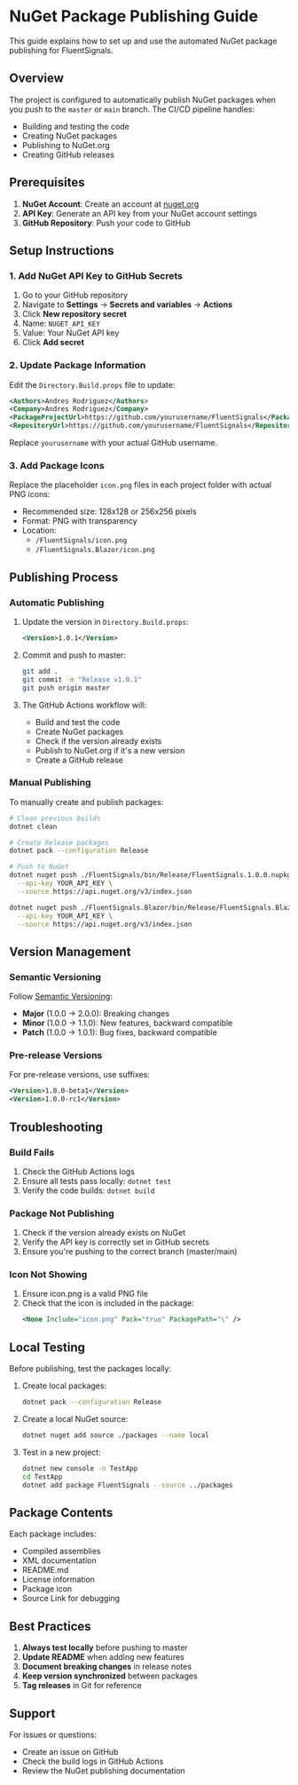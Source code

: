 # NuGet Package Publishing Guide

This guide explains how to set up and use the automated NuGet package publishing for FluentSignals.

## Overview

The project is configured to automatically publish NuGet packages when you push to the `master` or `main` branch. The CI/CD pipeline handles:

- Building and testing the code
- Creating NuGet packages
- Publishing to NuGet.org
- Creating GitHub releases

## Prerequisites

1. **NuGet Account**: Create an account at [nuget.org](https://www.nuget.org/)
2. **API Key**: Generate an API key from your NuGet account settings
3. **GitHub Repository**: Push your code to GitHub

## Setup Instructions

### 1. Add NuGet API Key to GitHub Secrets

1. Go to your GitHub repository
2. Navigate to **Settings** → **Secrets and variables** → **Actions**
3. Click **New repository secret**
4. Name: `NUGET_API_KEY`
5. Value: Your NuGet API key
6. Click **Add secret**

### 2. Update Package Information

Edit the `Directory.Build.props` file to update:

```xml
<Authors>Andres Rodriguez</Authors>
<Company>Andres Rodriguez</Company>
<PackageProjectUrl>https://github.com/yourusername/FluentSignals</PackageProjectUrl>
<RepositoryUrl>https://github.com/yourusername/FluentSignals</RepositoryUrl>
```

Replace `yourusername` with your actual GitHub username.

### 3. Add Package Icons

Replace the placeholder `icon.png` files in each project folder with actual PNG icons:
- Recommended size: 128x128 or 256x256 pixels
- Format: PNG with transparency
- Location: 
  - `/FluentSignals/icon.png`
  - `/FluentSignals.Blazor/icon.png`

## Publishing Process

### Automatic Publishing

1. Update the version in `Directory.Build.props`:
   ```xml
   <Version>1.0.1</Version>
   ```

2. Commit and push to master:
   ```bash
   git add .
   git commit -m "Release v1.0.1"
   git push origin master
   ```

3. The GitHub Actions workflow will:
   - Build and test the code
   - Create NuGet packages
   - Check if the version already exists
   - Publish to NuGet.org if it's a new version
   - Create a GitHub release

### Manual Publishing

To manually create and publish packages:

```bash
# Clean previous builds
dotnet clean

# Create Release packages
dotnet pack --configuration Release

# Push to NuGet
dotnet nuget push ./FluentSignals/bin/Release/FluentSignals.1.0.0.nupkg \
  --api-key YOUR_API_KEY \
  --source https://api.nuget.org/v3/index.json

dotnet nuget push ./FluentSignals.Blazor/bin/Release/FluentSignals.Blazor.1.0.0.nupkg \
  --api-key YOUR_API_KEY \
  --source https://api.nuget.org/v3/index.json
```

## Version Management

### Semantic Versioning

Follow [Semantic Versioning](https://semver.org/):
- **Major** (1.0.0 → 2.0.0): Breaking changes
- **Minor** (1.0.0 → 1.1.0): New features, backward compatible
- **Patch** (1.0.0 → 1.0.1): Bug fixes, backward compatible

### Pre-release Versions

For pre-release versions, use suffixes:
```xml
<Version>1.0.0-beta1</Version>
<Version>1.0.0-rc1</Version>
```

## Troubleshooting

### Build Fails

1. Check the GitHub Actions logs
2. Ensure all tests pass locally: `dotnet test`
3. Verify the code builds: `dotnet build`

### Package Not Publishing

1. Check if the version already exists on NuGet
2. Verify the API key is correctly set in GitHub secrets
3. Ensure you're pushing to the correct branch (master/main)

### Icon Not Showing

1. Ensure icon.png is a valid PNG file
2. Check that the icon is included in the package:
   ```xml
   <None Include="icon.png" Pack="true" PackagePath="\" />
   ```

## Local Testing

Before publishing, test the packages locally:

1. Create local packages:
   ```bash
   dotnet pack --configuration Release
   ```

2. Create a local NuGet source:
   ```bash
   dotnet nuget add source ./packages --name local
   ```

3. Test in a new project:
   ```bash
   dotnet new console -n TestApp
   cd TestApp
   dotnet add package FluentSignals --source ../packages
   ```

## Package Contents

Each package includes:
- Compiled assemblies
- XML documentation
- README.md
- License information
- Package icon
- Source Link for debugging

## Best Practices

1. **Always test locally** before pushing to master
2. **Update README** when adding new features
3. **Document breaking changes** in release notes
4. **Keep version synchronized** between packages
5. **Tag releases** in Git for reference

## Support

For issues or questions:
- Create an issue on GitHub
- Check the build logs in GitHub Actions
- Review the NuGet publishing documentation
